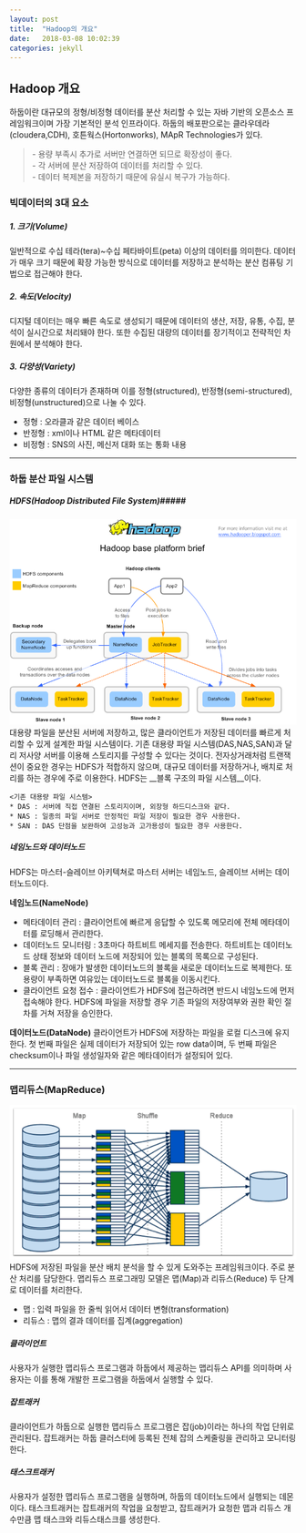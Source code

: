 ```yaml
---
layout: post
title:  "Hadoop의 개요"
date:   2018-03-08 10:02:39
categories: jekyll
---
```


<h2>Hadoop 개요</h2>
 하둡이란 대규모의 정형/비정형 데이터를 분산 처리할 수 있는 자바 기반의 오픈소스 프레임워크이며 가장 기본적인 분석 인프라이다. 하둡의 배포판으로는 클라우데라(cloudera,CDH), 호튼웍스(Hortonworks), MApR Technologies가 있다.<br>
 <blockquote>
- 용량 부족시 추가로 서버만 연결하면 되므로 확장성이 좋다.<br>
- 각 서버에 분산 저장하여 데이터를 처리할 수 있다.<br>
- 데이터 복제본을 저장하기 때문에 유실시 복구가 가능하다.<br>
</blockquote>


### 빅데이터의 3대 요소
##### 1. 크기(Volume)
 일반적으로 수십 테라(tera)~수십 페타바이트(peta) 이상의 데이터를 의미한다. 데이터가 매우 크기 때문에 확장 가능한 방식으로 데이터를 저장하고 분석하는 분산 컴퓨팅 기법으로 접근해야 한다.
##### 2. 속도(Velocity)
 디지털 데이터는 매우 빠른 속도로 생성되기 때문에 데이터의 생산, 저장, 유통, 수집, 분석이 실시간으로 처리돼야 한다. 또한 수집된 대량의 데이터를 장기적이고 전략적인 차원에서 분석해야 한다.
 ##### 3. 다양성(Variety)
 다양한 종류의 데이터가 존재하며 이를 정형(structured), 반정형(semi-structured), 비정형(unstructured)으로 나눌 수 있다.
 - 정형 : 오라클과 같은 데이터 베이스
 - 반정형 : xml이나 HTML 같은 메타데이터
 - 비정형 : SNS의 사진, 메신저 대화 또는 통화 내용

---
### 하둡 분산 파일 시스템

##### HDFS(Hadoop Distributed File System)#####
![Alt text](/img/hdfs.png)
 대용량 파일을 분산된 서버에 저장하고, 많은 클라이언트가 저장된 데이터를 빠르게 처리할 수 있게 설계한 파일 시스템이다. 기존 대용량 파일 시스템(DAS,NAS,SAN)과 달리 저사양 서버를 이용해 스토리지를 구성할 수 있다는 것이다. 전자상거래처럼 트랜잭션이 중요한 경우는 HDFS가 적합하지 않으며, 대규모 데이터를 저장하거나, 배치로 처리를 하는 경우에 주로 이용한다. HDFS는 __블록 구조의 파일 시스템__이다.


 	<기존 대용량 파일 시스템>
  	* DAS : 서버에 직접 연결된 스토리지이며, 외장형 하드디스크와 같다.
  	* NAS : 일종의 파일 서버로 안정적인 파일 저장이 필요한 경우 사용한다.
  	* SAN : DAS 단점을 보완하여 고성능과 고가용성이 필요한 경우 사용한다.

##### 네임노드와 데이터노드
HDFS는 마스터-슬레이브 아키텍쳐로 마스터 서버는 네임노드, 슬레이브 서버는 데이터노드이다.

__네임노드(NameNode)__
* 메타데이터 관리 : 클라이언트에 빠르게 응답할 수 있도록 메모리에 전체 메타데이터를 로딩해서 관리한다.
* 데이터노드 모니터링 : 3초마다 하트비트 메세지를 전송한다. 하트비트는 데이터노드 상태 정보와 데이터 노드에 저장되어 있는 블록의 목록으로 구성된다.
* 블록 관리 : 장애가 발생한 데이터노드의 블록을 새로운 데이터노드로 복제한다. 또 용량이 부족하면 여유있는 데이터노드로 블록을 이동시킨다.
* 클라이언트 요청 접수 : 클라이언트가 HDFS에 접근하려면 반드시 네임노드에 먼저 접속해야 한다. HDFS에 파일을 저장할 경우 기존 파일의 저장여부와 권한 확인 절차를 거쳐 저장을 승인한다.

__데이터노드(DataNode)__
클라이언트가 HDFS에 저장하는 파일을 로컬 디스크에 유지한다. 첫 번째 파일은 실제 데이터가 저장되어 있는 row data이며, 두 번째 파일은 checksum이나 파일 생성일자와 같은 메타데이터가 설정되어 있다.

---
### 맵리듀스(MapReduce)
![Alt text](/img/mapreduce.png)
HDFS에 저장된 파일을 분산 배치 분석을 할 수 있게 도와주는 프레임워크이다. 주로 분산 처리를 담당한다. 맵리듀스 프로그래밍 모델은 맵(Map)과 리듀스(Reduce) 두 단계로 데이터를 처리한다.

* 맵 : 입력 파일을 한 줄씩 읽어서 데이터 변형(transformation)
* 리듀스 : 맵의 결과 데이터를 집계(aggregation)

##### 클라이언트
 사용자가 실행한 맵리듀스 프로그램과 하둡에서 제공하는 맵리듀스 API를 의미하며 사용자는 이를 통해 개발한 프로그램을 하둡에서 실행할 수 있다.
##### 잡트래커
 클라이언트가 하둡으로 실행한 맵리듀스 프로그램은 잡(job)이라는 하나의 작업 단위로 관리된다. 잡트래커는 하둡 클러스터에 등록된 전체 잡의 스케줄링을 관리하고 모니터링한다.
##### 태스크트래커
 사용자가 설정한 맵리듀스 프로그램을 실행하며, 하둡의 데이터노드에서 실행되는 데몬이다. 태스크트래커는 잡트래커의 작업을 요청받고, 잡트래커가 요청한 맵과 리듀스 개수만큼 맵 태스크와 리듀스태스크를 생성한다.

